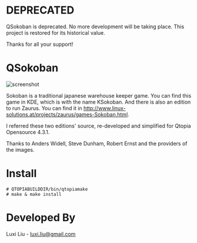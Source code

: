# DEPRECATED
QSokoban is deprecated. No more development will be taking place. This project is restored for its historical value.

Thanks for all your support!

QSokoban
=
![screenshot](https://user-images.githubusercontent.com/22950288/28069020-3e793d08-668b-11e7-991c-91655b5fb308.jpg)

Sokoban is a traditional japanese warehouse keeper game. You can find this game in KDE, which is with the name KSokoban. And there is also an edition to run Zaurus. You can find it in http://www.linux-solutions.at/projects/zaurus/games-Sokoban.html.

I referred these two editions' source, re-developed and simplified for Qtopia Opensource 4.3.1.

Thanks to Anders Widell, Steve Dunham, Robert Ernst and the providers of the images.

Install
=
```
# QTOPIABUILDDIR/bin/qtopiamake
# make & make install
```

Developed By
=
Luxi Liu - <luxi.liu@gmail.com>
